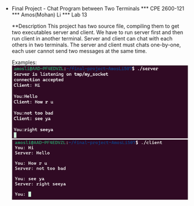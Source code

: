 * Final Project - Chat Program between Two Terminals
*** CPE 2600-121
*** Amos(Mohan) Li
*** Lab 13
  
  **Description
  This project has two source file, compiling them to get two executables server and client. We have to run server first and then run client in another terminal. Server and client can chat with each others in two terminals.
  The server and client must chats one-by-one, each user cannot send two messages at the same time.

  Examples:
  ![Image Description](image1.png)
  ![Image Description](image2.png)
